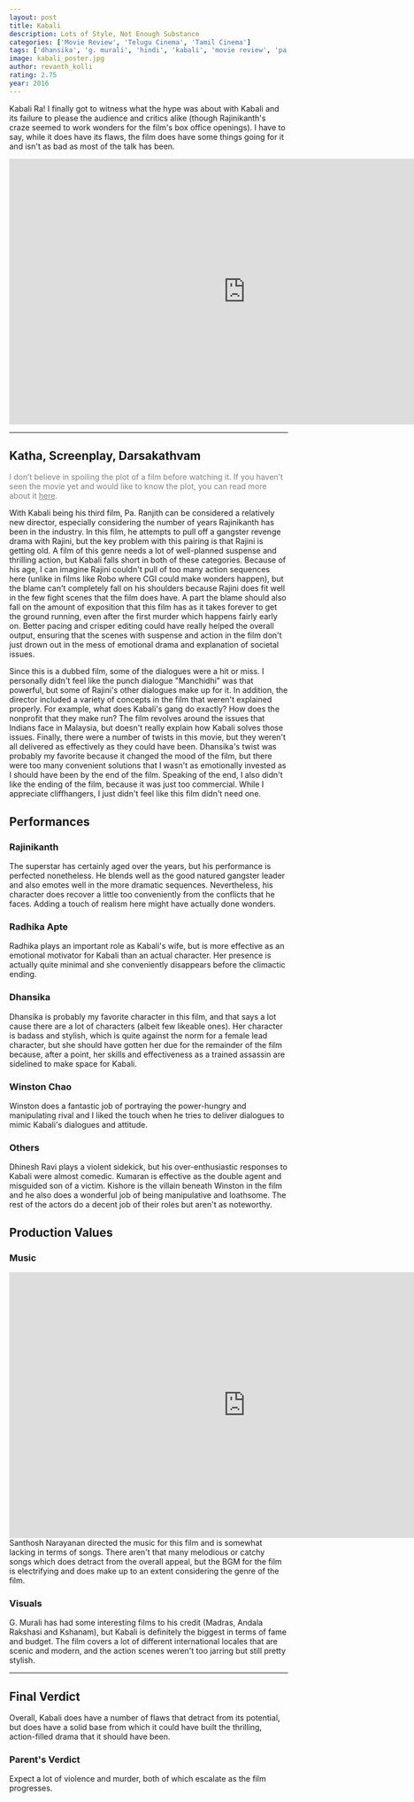 ```yaml
---
layout: post
title: Kabali
description: Lots of Style, Not Enough Substance
categories: ['Movie Review', 'Telugu Cinema', 'Tamil Cinema']
tags: ['dhansika', 'g. murali', 'hindi', 'kabali', 'movie review', 'pa. ranjith', 'radhika apte', 'rajini', 'rajinikanth', 'santosh narayan', 'tamil', 'telugu']
image: kabali_poster.jpg
author: revanth_kolli
rating: 2.75
year: 2016
---
```


Kabali Ra! I finally got to witness what the hype was about with Kabali and its failure to please the audience and critics alike (though Rajinikanth's craze seemed to work wonders for the film's box office openings). I have to say, while it does have its flaws, the film does have some things going for it and isn't as bad as most of the talk has been.

<iframe src="https://www.youtube.com/embed/HfRQOc9WgnY" width="853" height="480" frameborder="0" allowfullscreen="allowfullscreen"></iframe>

<hr />

<h2><span class="review_header">Katha, Screenplay, Darsakathvam</span></h2>
<span style="color: #808080;">I don’t believe in spoiling the plot of a film before watching it. If you haven’t seen the movie yet and would like to know the plot, you can read more about it <a style="color: #808080;" href="https://en.wikipedia.org/wiki/Kabali_(film)#Plot" target="_blank">here</a>.</span>

With Kabali being his third film, Pa. Ranjith can be considered a relatively new director, especially considering the number of years Rajinikanth has been in the industry. In this film, he attempts to pull off a gangster revenge drama with Rajini, but the key problem with this pairing is that Rajini is getting old. A film of this genre needs a lot of well-planned suspense and thrilling action, but Kabali falls short in both of these categories. Because of his age, I can imagine Rajini couldn't pull of too many action sequences here (unlike in films like Robo where CGI could make wonders happen), but the blame can't completely fall on his shoulders because Rajini does fit well in the few fight scenes that the film does have. A part the blame should also fall on the amount of exposition that this film has as it takes forever to get the ground running, even after the first murder which happens fairly early on. Better pacing and crisper editing could have really helped the overall output, ensuring that the scenes with suspense and action in the film don't just drown out in the mess of emotional drama and explanation of societal issues.

Since this is a dubbed film, some of the dialogues were a hit or miss. I personally didn't feel like the punch dialogue "Manchidhi" was that powerful, but some of Rajini's other dialogues make up for it. In addition, the director included a variety of concepts in the film that weren't explained properly. For example, what does Kabali's gang do exactly? How does the nonprofit that they make run? The film revolves around the issues that Indians face in Malaysia, but doesn't really explain how Kabali solves those issues. Finally, there were a number of twists in this movie, but they weren't all delivered as effectively as they could have been. Dhansika's twist was probably my favorite because it changed the mood of the film, but there were too many convenient solutions that I wasn't as emotionally invested as I should have been by the end of the film. Speaking of the end, I also didn't like the ending of the film, because it was just too commercial. While I appreciate cliffhangers, I just didn't feel like this film didn't need one.

<h2><span class="review_header">Performances</span></h2>
<h3>Rajinikanth</h3>
The superstar has certainly aged over the years, but his performance is perfected nonetheless. He blends well as the good natured gangster leader and also emotes well in the more dramatic sequences. Nevertheless, his character does recover a little too conveniently from the conflicts that he faces. Adding a touch of realism here might have actually done wonders.
<h3>Radhika Apte</h3>
Radhika plays an important role as Kabali's wife, but is more effective as an emotional motivator for Kabali than an actual character. Her presence is actually quite minimal and she conveniently disappears before the climactic ending.
<h3>Dhansika</h3>
Dhansika is probably my favorite character in this film, and that says a lot cause there are a lot of characters (albeit few likeable ones). Her character is badass and stylish, which is quite against the norm for a female lead character, but she should have gotten her due for the remainder of the film because, after a point, her skills and effectiveness as a trained assassin are sidelined to make space for Kabali.
<h3>Winston Chao</h3>
Winston does a fantastic job of portraying the power-hungry and manipulating rival and I liked the touch when he tries to deliver dialogues to mimic Kabali's dialogues and attitude.
<h3>Others</h3>
Dhinesh Ravi plays a violent sidekick, but his over-enthusiastic responses to Kabali were almost comedic. Kumaran is effective as the double agent and misguided son of a victim. Kishore is the villain beneath Winston in the film and he also does a wonderful job of being manipulative and loathsome. The rest of the actors do a decent job of their roles but aren't as noteworthy.
<h2><span class="review_header">Production Values</span></h2>
<h3>Music</h3>
<iframe src="https://www.youtube.com/embed/p3P7WiS6aek" width="853" height="480" frameborder="0" allowfullscreen="allowfullscreen"></iframe>
Santhosh Narayanan directed the music for this film and is somewhat lacking in terms of songs. There aren't that many melodious or catchy songs which does detract from the overall appeal, but the BGM for the film is electrifying and does make up to an extent considering the genre of the film.
<h3>Visuals</h3>
G. Murali has had some interesting films to his credit (Madras, Andala Rakshasi and Kshanam), but Kabali is definitely the biggest in terms of fame and budget. The film covers a lot of different international locales that are scenic and modern, and the action scenes weren't too jarring but still pretty stylish.
<hr />
<h2><span class="review_header">Final Verdict</span></h2>
Overall, Kabali does have a number of flaws that detract from its potential, but does have a solid base from which it could have built the thrilling, action-filled drama that it should have been.
<h3>Parent's Verdict</h3>
Expect a lot of violence and murder, both of which escalate as the film progresses.
